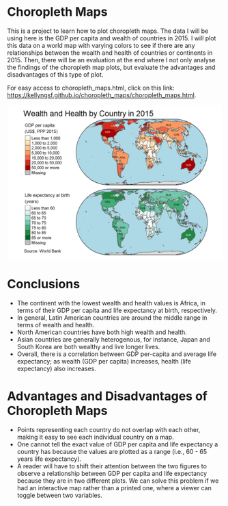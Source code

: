 # Choropleth Maps

This is a project to learn how to plot choropleth maps. The data I will be using here is the GDP per capita and wealth of countries in 2015. I will plot this data on a world map with varying colors to see if there are any relationships between the wealth and health of countries or continents in 2015. Then, there will be an evaluation at the end where I not only analyse the findings of the choropleth map plots, but evaluate the advantages and disadvantages of this type of plot. 

For easy access to choropleth_maps.html, click on this link: https://kellyngsf.github.io/choropleth_maps/choropleth_maps.html.

![](https://github.com/kellyngsf/choropleth_maps/blob/main/images/wealth_health_country2015.png)

# Conclusions
- The continent with the lowest wealth and health values is Africa, in terms of their GDP per capita and life expectancy at birth, respectively. 
- In general, Latin American countries are around the middle range in terms of wealth and health. 
- North American countries have both high wealth and health. 
- Asian countries are generally heterogenous, for instance, Japan and South Korea are both wealthy and live longer lives. 
- Overall, there is a correlation between GDP per-capita and average life expectancy; as wealth (GDP per capita) increases, health (life expectancy) also increases. 

# Advantages and Disadvantages of Choropleth Maps
- Points representing each country do not overlap with each other, making it easy to see each individual country on a map. 
- One cannot tell the exact value of GDP per capita and life expectancy a country has because the values are plotted as a range (i.e., 60 - 65 years life expectancy).
- A reader will have to shift their attention between the two figures to observe a relationship between GDP per capita and life expectancy because they are in two different plots. We can solve this problem if we had an interactive map rather than a printed one, where a viewer can toggle between two variables. 
